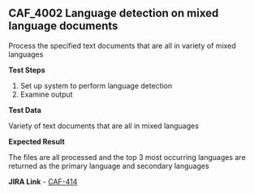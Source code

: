 ## CAF_4002 Language detection on mixed language documents ##

Process the specified text documents that are all in variety of mixed languages

**Test Steps**

1. Set up system to perform language detection
2. Examine output

**Test Data**

Variety of text documents that are all in mixed languages

**Expected Result**

The files are all processed and the top 3 most occurring languages are returned as the primary language and secondary languages

**JIRA Link** - [CAF-414](https://jira.autonomy.com/browse/CAF-414)

